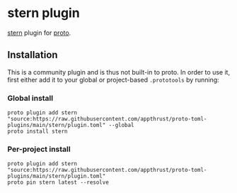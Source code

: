 # stern plugin

[stern](https://github.com/stern/stern) plugin for [proto](https://github.com/moonrepo/proto).

## Installation

This is a community plugin and is thus not built-in to proto. In order to use it, first either add it to your global or project-based `.prototools` by running:

### Global install

```shell
proto plugin add stern "source:https://raw.githubusercontent.com/appthrust/proto-toml-plugins/main/stern/plugin.toml" --global
proto install stern
```

### Per-project install

```shell
proto plugin add stern "source:https://raw.githubusercontent.com/appthrust/proto-toml-plugins/main/stern/plugin.toml"
proto pin stern latest --resolve
```

